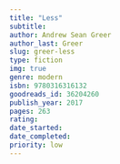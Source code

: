 ```yaml
---
title: "Less"
subtitle: 
author: Andrew Sean Greer
author_last: Greer
slug: greer-less
type: fiction
img: true
genre: modern
isbn: 9780316316132
goodreads_id: 36204260
publish_year: 2017
pages: 263
rating: 
date_started:
date_completed:
priority: low
---
```

